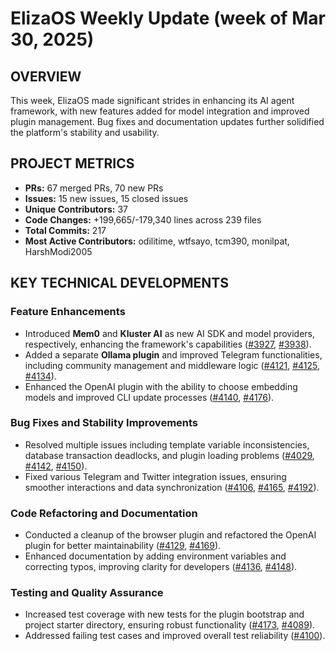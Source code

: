 # ElizaOS Weekly Update (week of Mar 30, 2025)

## OVERVIEW 
This week, ElizaOS made significant strides in enhancing its AI agent framework, with new features added for model integration and improved plugin management. Bug fixes and documentation updates further solidified the platform's stability and usability.

## PROJECT METRICS
- **PRs:** 67 merged PRs, 70 new PRs
- **Issues:** 15 new issues, 15 closed issues
- **Unique Contributors:** 37
- **Code Changes:** +199,665/-179,340 lines across 239 files
- **Total Commits:** 217
- **Most Active Contributors:** odilitime, wtfsayo, tcm390, monilpat, HarshModi2005

## KEY TECHNICAL DEVELOPMENTS

### Feature Enhancements
- Introduced **Mem0** and **Kluster AI** as new AI SDK and model providers, respectively, enhancing the framework's capabilities ([#3927](https://github.com/elizaos/eliza/pull/3927), [#3938](https://github.com/elizaos/eliza/pull/3938)).
- Added a separate **Ollama plugin** and improved Telegram functionalities, including community management and middleware logic ([#4121](https://github.com/elizaos/eliza/pull/4121), [#4125](https://github.com/elizaos/eliza/pull/4125), [#4134](https://github.com/elizaos/eliza/pull/4134)).
- Enhanced the OpenAI plugin with the ability to choose embedding models and improved CLI update processes ([#4140](https://github.com/elizaos/eliza/pull/4140), [#4176](https://github.com/elizaos/eliza/pull/4176)).

### Bug Fixes and Stability Improvements
- Resolved multiple issues including template variable inconsistencies, database transaction deadlocks, and plugin loading problems ([#4029](https://github.com/elizaos/eliza/pull/4029), [#4142](https://github.com/elizaos/eliza/pull/4142), [#4150](https://github.com/elizaos/eliza/pull/4150)).
- Fixed various Telegram and Twitter integration issues, ensuring smoother interactions and data synchronization ([#4106](https://github.com/elizaos/eliza/pull/4106), [#4165](https://github.com/elizaos/eliza/pull/4165), [#4192](https://github.com/elizaos/eliza/pull/4192)).

### Code Refactoring and Documentation
- Conducted a cleanup of the browser plugin and refactored the OpenAI plugin for better maintainability ([#4129](https://github.com/elizaos/eliza/pull/4129), [#4169](https://github.com/elizaos/eliza/pull/4169)).
- Enhanced documentation by adding environment variables and correcting typos, improving clarity for developers ([#4136](https://github.com/elizaos/eliza/pull/4136), [#4148](https://github.com/elizaos/eliza/pull/4148)).

### Testing and Quality Assurance
- Increased test coverage with new tests for the plugin bootstrap and project starter directory, ensuring robust functionality ([#4173](https://github.com/elizaos/eliza/pull/4173), [#4089](https://github.com/elizaos/eliza/pull/4089)).
- Addressed failing test cases and improved overall test reliability ([#4100](https://github.com/elizaos/eliza/pull/4100)).